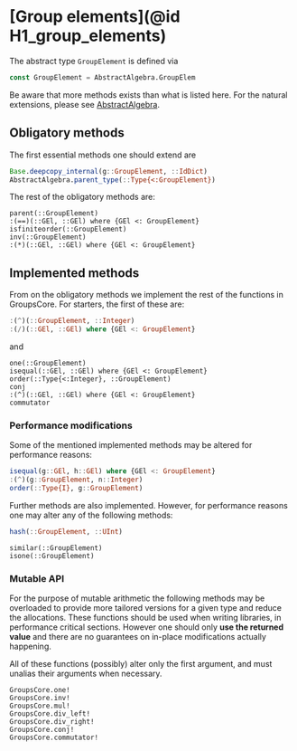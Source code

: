 # [Group elements](@id H1_group_elements)

The abstract type `GroupElement` is defined via
```julia
const GroupElement = AbstractAlgebra.GroupElem
```

Be aware that more methods exists than what is listed here. For the natural
extensions, please see
[AbstractAlgebra](https://nemocas.github.io/AbstractAlgebra.jl/latest/extending_abstractalgebra/).

## Obligatory methods

The first essential methods one should extend are
```julia
Base.deepcopy_internal(g::GroupElement, ::IdDict)
AbstractAlgebra.parent_type(::Type{<:GroupElement})
```

The rest of the obligatory methods are:

```@docs
parent(::GroupElement)
:(==)(::GEl, ::GEl) where {GEl <: GroupElement}
isfiniteorder(::GroupElement)
inv(::GroupElement)
:(*)(::GEl, ::GEl) where {GEl <: GroupElement}
```

## Implemented methods

From on the obligatory methods we implement the rest of the functions in
GroupsCore. For starters, the first of these are:
```julia
:(^)(::GroupElement, ::Integer)
:(/)(::GEl, ::GEl) where {GEl <: GroupElement}
```
and
```@docs
one(::GroupElement)
isequal(::GEl, ::GEl) where {GEl <: GroupElement}
order(::Type{<:Integer}, ::GroupElement)
conj
:(^)(::GEl, ::GEl) where {GEl <: GroupElement}
commutator
```

### Performance modifications

Some of the mentioned implemented methods may be altered for performance
reasons:
```julia
isequal(g::GEl, h::GEl) where {GEl <: GroupElement}
:(^)(g::GroupElement, n::Integer)
order(::Type{I}, g::GroupElement)
```

Further methods are also implemented. However, for performance reasons one may
alter any of the following methods:

```julia
hash(::GroupElement, ::UInt)
```

```@docs
similar(::GroupElement)
isone(::GroupElement)
```

### Mutable API

For the purpose of mutable arithmetic the following methods may be overloaded
to provide more tailored versions for a given type and reduce the allocations.
These functions should be used when writing libraries, in performance critical
sections. However one should only **use the returned value** and there are no
guarantees on in-place modifications actually happening.

All of these functions (possibly) alter only the first argument, and must
unalias their arguments when necessary.

```@docs
GroupsCore.one!
GroupsCore.inv!
GroupsCore.mul!
GroupsCore.div_left!
GroupsCore.div_right!
GroupsCore.conj!
GroupsCore.commutator!
```
